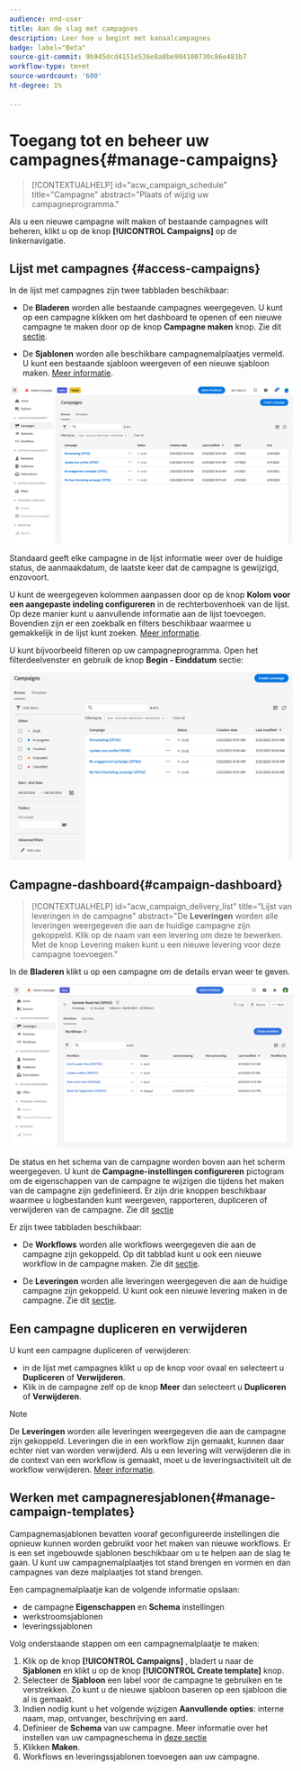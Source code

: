 ```yaml
---
audience: end-user
title: Aan de slag met campagnes
description: Leer hoe u begint met kanaalcampagnes
badge: label="Beta"
source-git-commit: 9b945dcd4151e536e8a8be904100730c86e483b7
workflow-type: tm+mt
source-wordcount: '600'
ht-degree: 1%

---
```



# Toegang tot en beheer uw campagnes{#manage-campaigns}

>[!CONTEXTUALHELP]
>id="acw_campaign_schedule"
>title="Campagne"
>abstract="Plaats of wijzig uw campagneprogramma."

Als u een nieuwe campagne wilt maken of bestaande campagnes wilt beheren, klikt u op de knop **[!UICONTROL Campaigns]** op de linkernavigatie.

## Lijst met campagnes {#access-campaigns}


In de lijst met campagnes zijn twee tabbladen beschikbaar:

* De **Bladeren** worden alle bestaande campagnes weergegeven. U kunt op een campagne klikken om het dashboard te openen of een nieuwe campagne te maken door op de knop **Campagne maken** knop. Zie dit [sectie](create-campaigns.md#create-campaigns).

* De **Sjablonen** worden alle beschikbare campagnemalplaatjes vermeld. U kunt een bestaande sjabloon weergeven of een nieuwe sjabloon maken. [Meer informatie](manage-campaign-templates.md).

![Lijst met campagnes](assets/campaign-list.png)

Standaard geeft elke campagne in de lijst informatie weer over de huidige status, de aanmaakdatum, de laatste keer dat de campagne is gewijzigd, enzovoort.

U kunt de weergegeven kolommen aanpassen door op de knop **Kolom voor een aangepaste indeling configureren** in de rechterbovenhoek van de lijst. Op deze manier kunt u aanvullende informatie aan de lijst toevoegen. Bovendien zijn er een zoekbalk en filters beschikbaar waarmee u gemakkelijk in de lijst kunt zoeken. [Meer informatie](../get-started/user-interface.md#list-screens).

U kunt bijvoorbeeld filteren op uw campagneprogramma. Open het filterdeelvenster en gebruik de knop **Begin - Einddatum** sectie:

![Campagne, filter](assets/campaign-filter-on-dates.png)

## Campagne-dashboard{#campaign-dashboard}


>[!CONTEXTUALHELP]
>id="acw_campaign_delivery_list"
>title="Lijst van leveringen in de campagne"
>abstract="De **Leveringen** worden alle leveringen weergegeven die aan de huidige campagne zijn gekoppeld. Klik op de naam van een levering om deze te bewerken. Met de knop Levering maken kunt u een nieuwe levering voor deze campagne toevoegen."

In de **Bladeren** klikt u op een campagne om de details ervan weer te geven.

![Campagne-dashboard](assets/campaign-dashboard.png)

De status en het schema van de campagne worden boven aan het scherm weergegeven. U kunt de **Campagne-instellingen configureren** pictogram om de eigenschappen van de campagne te wijzigen die tijdens het maken van de campagne zijn gedefinieerd. Er zijn drie knoppen beschikbaar waarmee u logbestanden kunt weergeven, rapporteren, dupliceren of verwijderen van de campagne. Zie dit [sectie](create-campaigns.md#create-campaigns)

Er zijn twee tabbladen beschikbaar:

* De **Workflows** worden alle workflows weergegeven die aan de campagne zijn gekoppeld. Op dit tabblad kunt u ook een nieuwe workflow in de campagne maken. Zie dit [sectie](create-campaigns.md#create-campaigns).

* De **Leveringen** worden alle leveringen weergegeven die aan de huidige campagne zijn gekoppeld. U kunt ook een nieuwe levering maken in de campagne. Zie dit [sectie](create-campaigns.md#create-campaigns).

## Een campagne dupliceren en verwijderen

U kunt een campagne dupliceren of verwijderen:

* in de lijst met campagnes klikt u op de knop voor ovaal en selecteert u **Dupliceren** of **Verwijderen**.
* Klik in de campagne zelf op de knop **Meer** dan selecteert u **Dupliceren** of **Verwijderen**.

>[!NOTE]
>
>De **Leveringen** worden alle leveringen weergegeven die aan de campagne zijn gekoppeld. Leveringen die in een workflow zijn gemaakt, kunnen daar echter niet van worden verwijderd. Als u een levering wilt verwijderen die in de context van een workflow is gemaakt, moet u de leveringsactiviteit uit de workflow verwijderen. [Meer informatie](../msg/gs-messages.md#delivery-delete).

## Werken met campagneresjablonen{#manage-campaign-templates}

Campagnemasjablonen bevatten vooraf geconfigureerde instellingen die opnieuw kunnen worden gebruikt voor het maken van nieuwe workflows. Er is een set ingebouwde sjablonen beschikbaar om u te helpen aan de slag te gaan. U kunt uw campagnemalplaatjes tot stand brengen en vormen en dan campagnes van deze malplaatjes tot stand brengen.

Een campagnemalplaatje kan de volgende informatie opslaan:

* de campagne **Eigenschappen** en **Schema** instellingen
* werkstroomsjablonen
* leveringssjablonen

Volg onderstaande stappen om een campagnemalplaatje te maken:

1. Klik op de knop **[!UICONTROL Campaigns]** , bladert u naar de **Sjablonen** en klikt u op de knop **[!UICONTROL Create template]** knop.
1. Selecteer de **Sjabloon** een label voor de campagne te gebruiken en te verstrekken. Zo kunt u de nieuwe sjabloon baseren op een sjabloon die al is gemaakt.
1. Indien nodig kunt u het volgende wijzigen **Aanvullende opties**: interne naam, map, ontvanger, beschrijving en aard.
1. Definieer de **Schema** van uw campagne. Meer informatie over het instellen van uw campagneschema in [deze sectie](create-campaigns.md#campaign-schedule)
1. Klikken **Maken**.
1. Workflows en leveringssjablonen toevoegen aan uw campagne.
